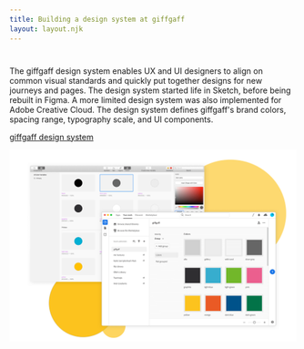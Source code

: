 ```yaml
---
title: Building a design system at giffgaff
layout: layout.njk
---
```


<div style="margin-top: 40px" class="grid-600-1">
<div>
The giffgaff design system enables UX and UI designers to align on common visual standards and quickly put together designs for new journeys and pages. The design system started life in Sketch, before being rebuilt in Figma. A more limited design system was also implemented for Adobe Creative Cloud. The design system defines giffgaff's brand colors, spacing range, typography scale, and UI components.

<a class='btn' href="https://www.giffgaff.design/">giffgaff design system</a>

</div>
<img loading='lazy' src='/assets/design-system.png' alt='screenshots of the design system in Sketch and Adobe' />
</div>

